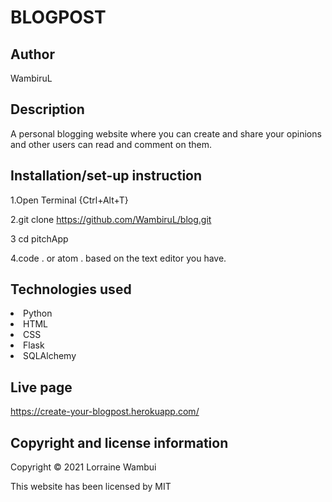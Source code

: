 # BLOGPOST

## Author
WambiruL

## Description
 A personal blogging website where you can create and share your opinions and other users can read and comment on them. 

## Installation/set-up instruction
1.Open Terminal {Ctrl+Alt+T}

2.git clone https://github.com/WambiruL/blog.git

3 cd pitchApp

4.code . or atom . based on the text editor you have.

## Technologies used
<li>Python</li>
<li>HTML</li>
<li>CSS</li>
<li>Flask</li>
<li>SQLAlchemy</li>

## Live page
https://create-your-blogpost.herokuapp.com/

## Copyright and license information
Copyright © 2021 Lorraine Wambui

This website has been licensed by MIT
